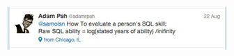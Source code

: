 <!-- 
.. title: You know what, I'm going to stand by it.
.. slug: you-know-what-im-going-to-stand-by-it
.. date: 2013-04-21 07:42:27 UTC-05:00
.. tags: random, soapbox
.. category: 
.. link: 
.. description: 
.. type: text
-->

![SQL Sucks](/images/sql_twitter.png)
